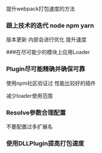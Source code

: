 提升webpack打包速度的方法



### 跟上技术的迭代 node npm yarn

版本更新 内部会进行优化  提升速度



###在尽可能少的模块上应用Loader

### Plugin尽可能精确并确保可靠



使用npm社区验证过   性能比较好的插件

减少loader使用范围



### Resolve参数合理配置



不要配置过多扩展名



### 使用DLLPlugin提高打包速度



